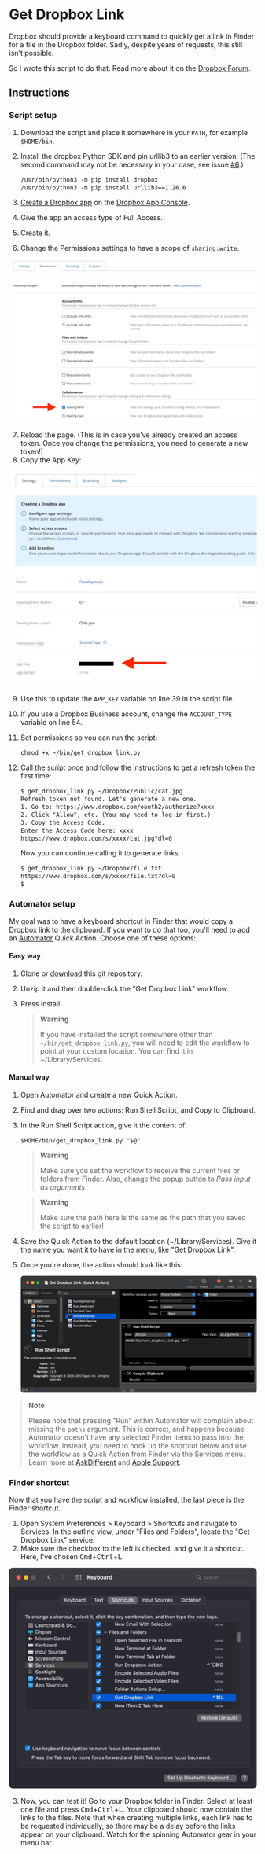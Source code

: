 # Get Dropbox Link
Dropbox should provide a keyboard command to quickly get a link in Finder for a file in the Dropbox folder. Sadly, despite years of requests, this still isn't possible.

So I wrote this script to do that. Read more about it on the [Dropbox Forum](https://www.dropboxforum.com/t5/View-download-and-export/Key-Command-Shortcut-to-quot-Copy-Dropbox-Link-quot-from-Mac/td-p/168482/highlight/false).

## Instructions

### Script setup
1. Download the script and place it somewhere in your `PATH`, for example `$HOME/bin`.

2. Install the dropbox Python SDK and pin urllib3 to an earlier version. (The second command may not be necessary in your case, see issue [#6](https://github.com/nk9/get_dropbox_link/issues/6).)

    ```
    /usr/bin/python3 -m pip install dropbox
    /usr/bin/python3 -m pip install urllib3==1.26.6
    ```

3. [Create a Dropbox app](https://blogs.dropbox.com/developers/2014/05/generate-an-access-token-for-your-own-account) on the [Dropbox App Console](https://www.dropbox.com/developers/apps).
4. Give the app an access type of Full Access.
5. Create it.
6. Change the Permissions settings to have a scope of `sharing.write`.

![Change sharing.write permission setting](assets/sharing.write.jpg)

7. Reload the page. (This is in case you've already created an access token. Once you change the permissions, you need to generate a new token!)
8. Copy the App Key:

![Copy App Key on the Settings tab](assets/app-key.jpg)

9. Use this to update the `APP_KEY` variable on line 39 in the script file.
10. If you use a Dropbox Business account, change the `ACCOUNT_TYPE` variable on line 54.
11. Set permissions so you can run the script:

    ```
    chmod +x ~/bin/get_dropbox_link.py
    ```

12. Call the script once and follow the instructions to get a refresh token the first time:

    ```
    $ get_dropbox_link.py ~/Dropbox/Public/cat.jpg
    Refresh token not found. Let's generate a new one.
    1. Go to: https://www.dropbox.com/oauth2/authorize?xxxx
    2. Click "Allow", etc. (You may need to log in first.)
    3. Copy the Access Code.
    Enter the Access Code here: xxxx
    https://www.dropbox.com/s/xxxx/cat.jpg?dl=0
    ```
    Now you can continue calling it to generate links.

    ```
    $ get_dropbox_link.py ~/Dropbox/file.txt
    https://www.dropbox.com/s/xxxx/file.txt?dl=0
    $
    ```

### Automator setup
My goal was to have a keyboard shortcut in Finder that would copy a Dropbox link to the clipboard. If you want to do that too, you'll need to add an [Automator](https://support.apple.com/en-gb/guide/automator/welcome/mac) Quick Action. Choose one of these options:

#### Easy way
1. Clone or [download](https://github.com/nk9/get_dropbox_link/archive/refs/heads/main.tar.gz) this git repository.
2. Unzip it and then double-click the "Get Dropbox Link" workflow.
3. Press Install.

    > **Warning**
    >
    > If you have installed the script somewhere other than `~/bin/get_dropbox_link.py`, you will need to edit the workflow to point at your custom location. You can find it in ~/Library/Services.

#### Manual way
1. Open Automator and create a new Quick Action.
2. Find and drag over two actions: Run Shell Script, and Copy to Clipboard.
3. In the Run Shell Script action, give it the content of:
    ```
    $HOME/bin/get_dropbox_link.py "$@"
    ```
    > **Warning**
    >
    > Make sure you set the workflow to receive the current files or folders from Finder. Also, change the popup button to _Pass input as arguments_.

    > **Warning**
    >
    > Make sure the path here is the same as the path that you saved the script to earlier!

4. Save the Quick Action to the default location (~/Library/Services). Give it the name you want it to have in the menu, like "Get Dropbox Link".

5. Once you're done, the action should look like this:

    ![Completed Quick Action](assets/quick-action.jpg)

> **Note**
>
> Please note that pressing "Run" within Automator will complain about missing the `paths` argument. This is correct, and happens because Automator doesn't have any selected Finder items to pass into the workflow. Instead, you need to hook up the shortcut below and use the workflow as a Quick Action from Finder via the Services menu. Learn more at [AskDifferent](https://apple.stackexchange.com/questions/379096/why-automators-component-get-selected-finder-items-duplicates-path-of-selecte/379100#379100) and [Apple Support](https://support.apple.com/en-gb/guide/automator/aut73234890a/mac).


### Finder shortcut
Now that you have the script and workflow installed, the last piece is the Finder shortcut.

1. Open System Preferences > Keyboard > Shortcuts and navigate to Services. In the outline view, under "Files and Folders", locate the "Get Dropbox Link" service.
2. Make sure the checkbox to the left is checked, and give it a shortcut. Here, I've  chosen <kbd>Cmd</kbd>+<kbd>Ctrl</kbd>+<kbd>L</kbd>.

![Assigning the keyboard shortcut](assets/keyboard-shortcut.jpg)

3. Now, you can test it! Go to your Dropbox folder in Finder. Select at least one file and press <kbd>Cmd</kbd>+<kbd>Ctrl</kbd>+<kbd>L</kbd>. Your clipboard should now contain the links to the files. Note that when creating multiple links, each link has to be requested individually, so there may be a delay before the links appear on your clipboard. Watch for the spinning Automator gear in your menu bar.
